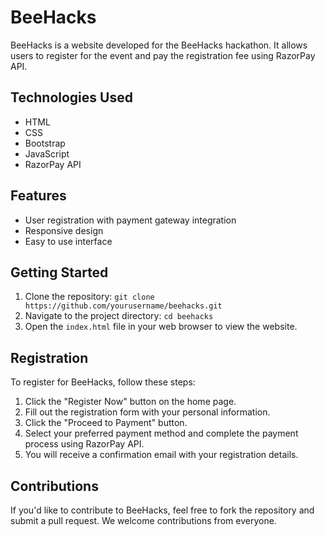 # BeeHacks

BeeHacks is a website developed for the BeeHacks hackathon. It allows users to register for the event and pay the registration fee using RazorPay API.

## Technologies Used

- HTML
- CSS
- Bootstrap
- JavaScript
- RazorPay API

## Features

- User registration with payment gateway integration
- Responsive design
- Easy to use interface

## Getting Started

1. Clone the repository: `git clone https://github.com/yourusername/beehacks.git`
2. Navigate to the project directory: `cd beehacks`
3. Open the `index.html` file in your web browser to view the website.

## Registration

To register for BeeHacks, follow these steps:

1. Click the "Register Now" button on the home page.
2. Fill out the registration form with your personal information.
3. Click the "Proceed to Payment" button.
4. Select your preferred payment method and complete the payment process using RazorPay API.
5. You will receive a confirmation email with your registration details.

## Contributions

If you'd like to contribute to BeeHacks, feel free to fork the repository and submit a pull request. We welcome contributions from everyone.

